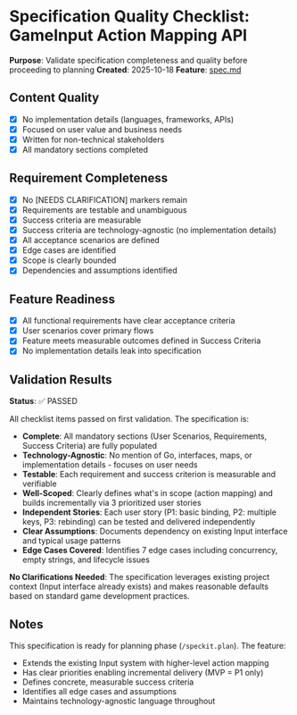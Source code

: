 # Specification Quality Checklist: GameInput Action Mapping API

**Purpose**: Validate specification completeness and quality before proceeding to planning
**Created**: 2025-10-18
**Feature**: [spec.md](../spec.md)

## Content Quality

- [x] No implementation details (languages, frameworks, APIs)
- [x] Focused on user value and business needs
- [x] Written for non-technical stakeholders
- [x] All mandatory sections completed

## Requirement Completeness

- [x] No [NEEDS CLARIFICATION] markers remain
- [x] Requirements are testable and unambiguous
- [x] Success criteria are measurable
- [x] Success criteria are technology-agnostic (no implementation details)
- [x] All acceptance scenarios are defined
- [x] Edge cases are identified
- [x] Scope is clearly bounded
- [x] Dependencies and assumptions identified

## Feature Readiness

- [x] All functional requirements have clear acceptance criteria
- [x] User scenarios cover primary flows
- [x] Feature meets measurable outcomes defined in Success Criteria
- [x] No implementation details leak into specification

## Validation Results

**Status**: ✅ PASSED

All checklist items passed on first validation. The specification is:

- **Complete**: All mandatory sections (User Scenarios, Requirements, Success Criteria) are fully populated
- **Technology-Agnostic**: No mention of Go, interfaces, maps, or implementation details - focuses on user needs
- **Testable**: Each requirement and success criterion is measurable and verifiable
- **Well-Scoped**: Clearly defines what's in scope (action mapping) and builds incrementally via 3 prioritized user stories
- **Independent Stories**: Each user story (P1: basic binding, P2: multiple keys, P3: rebinding) can be tested and delivered independently
- **Clear Assumptions**: Documents dependency on existing Input interface and typical usage patterns
- **Edge Cases Covered**: Identifies 7 edge cases including concurrency, empty strings, and lifecycle issues

**No Clarifications Needed**: The specification leverages existing project context (Input interface already exists) and makes reasonable defaults based on standard game development practices.

## Notes

This specification is ready for planning phase (`/speckit.plan`). The feature:
- Extends the existing Input system with higher-level action mapping
- Has clear priorities enabling incremental delivery (MVP = P1 only)
- Defines concrete, measurable success criteria
- Identifies all edge cases and assumptions
- Maintains technology-agnostic language throughout
